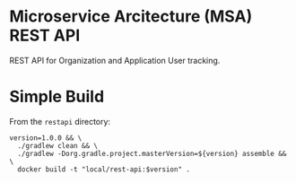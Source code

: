 # Microservice Arcitecture (MSA) REST API

REST API for Organization and Application User tracking.

# Simple Build

From the `restapi` directory:

```
version=1.0.0 && \
  ./gradlew clean && \
  ./gradlew -Dorg.gradle.project.masterVersion=${version} assemble && \
  docker build -t "local/rest-api:$version" .
```